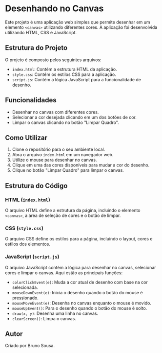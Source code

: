 # Desenhando no Canvas

Este projeto é uma aplicação web simples que permite desenhar em um elemento `<canvas>` utilizando diferentes cores. A aplicação foi desenvolvida utilizando HTML, CSS e JavaScript.

## Estrutura do Projeto

O projeto é composto pelos seguintes arquivos:

- `index.html`: Contém a estrutura HTML da aplicação.
- `style.css`: Contém os estilos CSS para a aplicação.
- `script.js`: Contém a lógica JavaScript para a funcionalidade de desenho.

## Funcionalidades

- Desenhar no canvas com diferentes cores.
- Selecionar a cor desejada clicando em um dos botões de cor.
- Limpar o canvas clicando no botão "Limpar Quadro".

## Como Utilizar

1. Clone o repositório para o seu ambiente local.
2. Abra o arquivo `index.html` em um navegador web.
3. Utilize o mouse para desenhar no canvas.
4. Clique em uma das cores disponíveis para mudar a cor do desenho.
5. Clique no botão "Limpar Quadro" para limpar o canvas.

## Estrutura do Código

### HTML (`index.html`)

O arquivo HTML define a estrutura da página, incluindo o elemento `<canvas>`, a área de seleção de cores e o botão de limpar.

### CSS (`style.css`)

O arquivo CSS define os estilos para a página, incluindo o layout, cores e estilos dos elementos.

### JavaScript (`script.js`)

O arquivo JavaScript contém a lógica para desenhar no canvas, selecionar cores e limpar o canvas. Aqui estão as principais funções:

- `colorClickEvent(e)`: Muda a cor atual de desenho com base na cor selecionada.
- `mouseDownEvent(e)`: Inicia o desenho quando o botão do mouse é pressionado.
- `mouseMoveEvent(e)`: Desenha no canvas enquanto o mouse é movido.
- `mouseUpEvent()`: Para o desenho quando o botão do mouse é solto.
- `draw(x, y)`: Desenha uma linha no canvas.
- `clearScreen()`: Limpa o canvas.

## Autor

Criado por Bruno Sousa.

